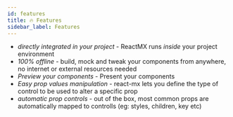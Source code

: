 ```yaml
---
id: features
title: 🔥 Features
sidebar_label: Features
---
```


- *directly integrated in your project* - ReactMX runs *inside* your project environment
- *100% offline* - build, mock and tweak your components from anywhere, no internet or external resources needed
- *Preview your components* - Present your components
- *Easy prop values manipulation* - react-mx lets you define the type of control to be used to alter a specific prop
- *automatic prop controls* - out of the box, most common props are automatically mapped to controlls (eg: styles, children, key etc)
